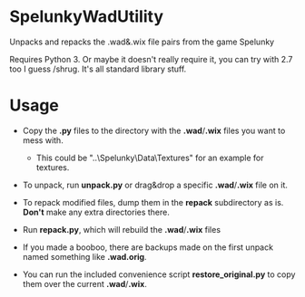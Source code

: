 SpelunkyWadUtility
==================

Unpacks and repacks the .wad&amp;.wix file pairs from the game Spelunky

Requires Python 3. Or maybe it doesn't really require it, you can try with 2.7 too I guess /shrug. It's all standard library stuff.

Usage
=====

* Copy the **.py** files to the directory with the **.wad**/**.wix** files you want to mess with.
  * This could be "..\Spelunky\Data\Textures" for an example for textures.
* To unpack, run **unpack.py** or drag&drop a specific **.wad**/**.wix** file on it.
* To repack modified files, dump them in the **repack** subdirectory as is. **Don't** make any extra directories there.
* Run **repack.py**, which will rebuild the **.wad**/**.wix** files

* If you made a booboo, there are backups made on the first unpack named something like **.wad.orig**.
* You can run the included convenience script **restore_original.py** to copy them over the current **.wad**/**.wix**.